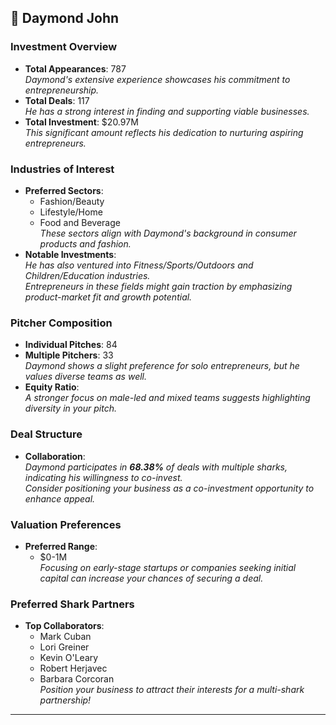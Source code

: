 ## 🦈 Daymond John

### Investment Overview
- **Total Appearances**: 787  
  *Daymond's extensive experience showcases his commitment to entrepreneurship.*  
- **Total Deals**: 117  
  *He has a strong interest in finding and supporting viable businesses.*  
- **Total Investment**: $20.97M  
  *This significant amount reflects his dedication to nurturing aspiring entrepreneurs.*  

### Industries of Interest
- **Preferred Sectors**:  
  - Fashion/Beauty  
  - Lifestyle/Home  
  - Food and Beverage  
  *These sectors align with Daymond's background in consumer products and fashion.*  
- **Notable Investments**:  
  *He has also ventured into Fitness/Sports/Outdoors and Children/Education industries.*  
  *Entrepreneurs in these fields might gain traction by emphasizing product-market fit and growth potential.*  

### Pitcher Composition
- **Individual Pitches**: 84  
- **Multiple Pitchers**: 33  
  *Daymond shows a slight preference for solo entrepreneurs, but he values diverse teams as well.*  
- **Equity Ratio**:  
  *A stronger focus on male-led and mixed teams suggests highlighting diversity in your pitch.*  

### Deal Structure
- **Collaboration**:  
  *Daymond participates in **68.38%** of deals with multiple sharks, indicating his willingness to co-invest.*  
  *Consider positioning your business as a co-investment opportunity to enhance appeal.*  

### Valuation Preferences
- **Preferred Range**:  
  - $0-1M  
  *Focusing on early-stage startups or companies seeking initial capital can increase your chances of securing a deal.*  

### Preferred Shark Partners
- **Top Collaborators**:  
  - Mark Cuban  
  - Lori Greiner  
  - Kevin O'Leary  
  - Robert Herjavec  
  - Barbara Corcoran  
  *Position your business to attract their interests for a multi-shark partnership!*

---
